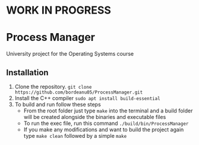 #

# WORK IN PROGRESS

# Process Manager

University project for the Operating Systems course

## Installation

1. Clone the repository.
   `git clone https://github.com/bordeanu05/ProcessManager.git`
2. Install the C++ compiler
   `sudo apt install build-essential`
3. To build and run follow these steps
   - From the root folder just type `make` into the terminal and a build folder will be created alongside the binaries and executable files
   - To run the exec file, run this command `./build/bin/ProcessManager`
   - If you make any modifications and want to build the project again type `make clean` followed by a simple `make`
